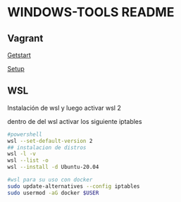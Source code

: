 # WINDOWS-TOOLS README

## Vagrant
[Getstart](../vagrant/getstart)

[Setup](../linux/prework-vm.sh)


## WSL

Instalación de wsl y luego activar wsl 2

dentro de del wsl activar los siguiente iptables

```sh
#powershell
wsl --set-default-version 2
## instalacion de distros
wsl -l -v
wsl --list -o
wsl --install -d Ubuntu-20.04
```

```sh
#wsl para su uso con docker
sudo update-alternatives --config iptables
sudo usermod -aG docker $USER


```

